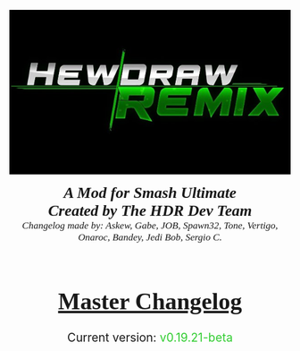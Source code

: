 <p style="text-align:center">
<img src=./images/Aspose.Words.f93ce4e3-25f6-48dc-9813-fc237aafe008.001.jpeg>
</img>
</p>

<div style="text-align:center;font-size:200%;font-family:Verdana">
<i><b>
A Mod for Smash Ultimate <br>
Created by The HDR Dev Team <br></b></i>
</div>
<div style="text-align:center;font-size:125%;font-family:Verdana">
<i>
Changelog made by: Askew, Gabe, JOB, Spawn32, Tone, Vertigo, Onaroc, Bandey, Jedi Bob, Sergio C. </i><br><br>
</div>
<h1 style="text-align:center;font-size:300%;font-family:Verdana">
<u>Master Changelog</u>
</h1>
<div style="text-align:center;font-size:150%">
Current version: <span style="color:limegreen">v0.19.21-beta</span><br><br>
</div>

<!-- # Table of Contents
- [Universal Changes](./universal_changes.md)
  - [Mechanics]()
  - [Modes]()
  - [Hitstun / DI / Damage / Knockback]() -->